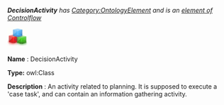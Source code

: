 ___DecisionActivity__ 
 has
 [Category:OntologyElement](../../Category/OntologyElement "Category:OntologyElement") 
 and is an
 [element of](../../Property/ElementOf "Property:ElementOf") 
[Controlflow](../../Submissions/Controlflow "Submissions:Controlflow")_




  





[![Class](../images/thumb/2/27/Class.gif/45px-Class.gif)](../../Image/Class.gif "Class")


__Name__ 
 : DecisionActivity
 



__Type:__ 
 owl:Class
 



__Description__ 
 : An activity related to planning. It is supposed to execute a 'case task', and can contain an information gathering activity.